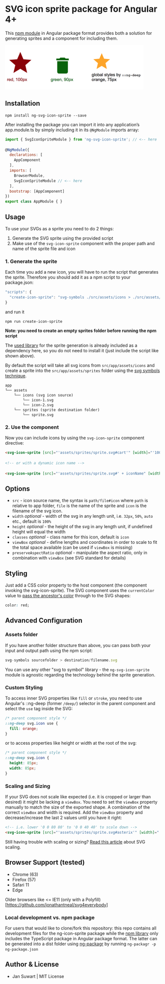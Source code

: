 # SVG icon sprite package for Angular 4+

This [npm module](https://www.npmjs.com/package/ng-svg-icon-sprite) in Angular package format provides both
a solution for generating sprites and a component for including them.

<p>
  <img src="svg-icon-sprite-example.png" width="450" alt=""/>
</p>

## Installation

```
npm install ng-svg-icon-sprite --save
```

After installing the package you can import it into any application’s app.module.ts by simply including it in its
`@NgModule` imports array:

```javascript
import { SvgIconSpriteModule } from 'ng-svg-icon-sprite'; // <-- here

@NgModule({
  declarations: [
    AppComponent
  ],
  imports: [
    BrowserModule,
    SvgIconSpriteModule // <-- here
  ],
  bootstrap: [AppComponent]
})
export class AppModule { }
```

## Usage

To use your SVGs as a sprite you need to do 2 things:

1. Generate the SVG sprite using the provided script
2. Make use of the `svg-icon-sprite` component with the proper path and name of the sprite file and icon

### 1. Generate the sprite

Each time you add a new icon, you will have to run the script that generates the sprite. Therefore you should add it as
a npm script to your package.json:

```javascript
"scripts": {
  "create-icon-sprite": "svg-symbols ./src/assets/icons > ./src/assets/sprites/sprite.svg"
}
```

and run it

```
npm run create-icon-sprite
```

__Note: you need to create an empty sprites folder before running the npm script__

The [used library](https://www.npmjs.com/package/svg-symbols) for the sprite generation is already included as a
dependency here, so you do not need to install it (just include the script like shown above).

By default the script will take all svg icons from `src/app/assets/icons` and create a sprite into the
`src/app/assets/sprites` folder using the [svg symbols technique](https://css-tricks.com/svg-symbol-good-choice-icons/).

```
app
└── assets
    └── icons (svg icon source)
        └── icon-1.svg
        └── icon-2.svg
    └── sprites (sprite destination folder)
        └── sprite.svg
```

### 2. Use the component

Now you can include icons by using the `svg-icon-sprite` component directive:

```html
<svg-icon-sprite [src]="'assets/sprites/sprite.svg#cart'" [width]="'100px'" [classes]="'my-icon-class'"></svg-icon-sprite>

<!-- or with a dynamic icon name -->

<svg-icon-sprite [src]="'assets/sprites/sprite.svg#' + iconName" [width]="'100%'"></svg-icon-sprite>
```

## Options

- `src` - icon source name, the syntax is `path/file#icon` where `path` is relative to app folder, `file` is
the name of the sprite and `icon` is the filename of the svg icon.
- `width` *optional* - width of the svg in any length unit, i.e. `32px`, `50%`, `auto` etc., default is `100%`
- `height` *optional* - the height of the svg in any length unit, if undefined height will equal the width
- `classes` *optional* - class name for this icon, default is `icon`
- `viewBox` *optional* - define lengths and coordinates in order to scale to fit the total space available (can be used if `viewBox` is missing)
- `preserveAspectRatio` *optional* - manipulate the aspect ratio, only in combination with `viewBox` (see SVG standard for details)

## Styling

Just add a CSS color property to the host component (the component invoking the svg-icon-sprite). The SVG component uses
the `currentColor` value to [pass the ancestor's color](https://css-tricks.com/cascading-svg-fill-color) through to the SVG shapes:

```css
color: red;
```

## Advanced Configuration

### Assets folder

If you have another folder structure than above, you can pass both your input and output path using the npm script:

```javascript
svg-symbols sourcefolder > destination/filename.svg
```

You can use any other "svg to symbol" library - the `ng-svg-icon-sprite` module is agnostic regarding the technology
behind the sprite generation.

### Custom Styling

To access inner SVG properties like `fill` or `stroke`, you need to use Angular's ::ng-deep (former `/deep/`) selector in
the parent component and select the `use` tag inside the SVG:

```css
/* parent component style */
::ng-deep svg.icon use {
  fill: orange;
}
```

or to access properties like height or width at the root of the svg:

```css
/* parent component style */
::ng-deep svg.icon {
  height: 85px;
  width: 85px;
}
```

### Scaling and Sizing

If your SVG does not scale like expected (i.e. it is cropped or larger than desired) it might be lacking a `viewBox`.
You need to set the `viewBox` property manually to match the size of the exported shape. A combination of the correct
`viewBox` and width is required. Add the `viewBox` property and decrease/increase the last 2 values until you have it right:

```html
<!-- i.e. lower '0 0 80 80' to '0 0 40 40' to scale down -->
<svg-icon-sprite [src]="'assets/sprites/sprite.svg#asterix'" [width]="'40px'" [viewBox]="'0 0 80 80'"></svg-icon-sprite>
```

Still having trouble with scaling or sizing? [Read this article](https://css-tricks.com/scale-svg/) about SVG scaling.

## Browser Support (tested)
- Chrome (63)
- Firefox (57)
- Safari 11
- Edge

Older browsers like <= IE11 (only with a Polyfill)[https://github.com/jonathantneal/svg4everybody]

### Local development vs. npm package

For users that would like to clone/fork this repository: this repo contains all development files for the ng-icon-sprite
package while the [npm library](https://www.npmjs.com/package/ng-svg-icon-sprite) only includes the TypeScript package
in Angular package format. The latter can be generated into a dist folder using [ng-packagr](https://www.npmjs.com/package/ng-packagr)
by running `ng-packagr -p ng-package.json`

## Author & License
- Jan Suwart | MIT License
